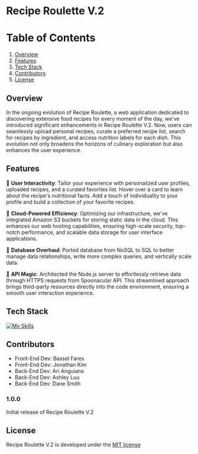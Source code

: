 # Recipe Roulette V.2

# __Table of Contents__
1. [Overview](#overview)
2. [Features](#features)
3. [Tech Stack](#tech-stack)
4. [Contributors](#contributors)
5. [License](#license)

## Overview 

In the ongoing evolution of Recipe Roulette, a web application dedicated to discovering extensive food recipes for every moment of the day, we've introduced significant enhancements in Recipe Roulette V.2. Now, users can seamlessly upload personal recipes, curate a preferred recipe list, search for recipes by ingredient, and access nutrition labels for each dish. This evolution not only broadens the horizons of culinary exploration but also enhances the user experience.

## Features

🎨 **User Interactivity**: Tailor your experience with personalized user profiles, uploaded recipes, and a curated favorites list. Hover over a card to learn about the recipe's nutritional facts. Add a touch of individuality to your profile and build a collection of your favorite recipes.

🚀 **Cloud-Powered Efficiency**: Optimizing our infrastructure, we've integrated Amazon S3 buckets for storing static data in the cloud. This enhances our web hosting capabilities, ensuring high-scale security, top-notch performance, and scalable data storage for user interface applications.

🔄 **Database Overhaul**: Ported database from NoSQL to SQL to better manage data relationships, write more complex queries, and vertically scale data.

🔗 **API Magic**: Architected the Node.js server to effortlessly retrieve data through HTTPS requests from Spoonacular API. This streamlined approach brings third-party resources directly into the code environment, ensuring a smooth user interaction experience.

## Tech Stack
[![My Skills](https://skillicons.dev/icons?i=js,react,redux,html,styledcomponents,webpack,aws,nodejs,express,postgres,vscode,git)](https://skillicons.dev)

## Contributors
- Front-End Dev: Bassel Fares
- Front-End Dev: Jonathan Kim
- Back-End Dev: Ari Anguiano
- Back-End Dev: Ashley Luu
- Back-End Dev: Dane Smith


### 1.0.0

Initial release of Recipe Roulette V.2

## License

Recipe Roulette V.2 is developed under the [MIT license](https://en.wikipedia.org/wiki/MIT_License)
